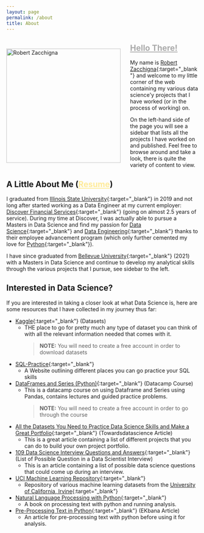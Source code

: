 ```yaml
---
layout: page
permalink: /about
title: About
---
```


<div>
    <p style="float: left; padding-right: 25px; margin-bottom: 0;"><img style="margin: 0 0 0;" src="https://media-exp1.licdn.com/dms/image/C5603AQGiPbW--kv6Ug/profile-displayphoto-shrink_800_800/0/1569778612501?e=1638403200&v=beta&t=s4bzzaWBJRnagd8Fq6Jep8uJM7uHnOTFo33Dfbijy0Y" height="300" width="300" title="Robert Zacchigna"></p>
    <h2><a id="hello-there" style="color: #aaa;" target="_blank" href="https://c.tenor.com/DSG9ZID25nsAAAAC/hello-there-general-kenobi.gif">Hello There!</a></h2>
</div>

My name is [Robert Zacchigna](https://www.linkedin.com/in/robert-zacchigna){:target="_blank"} and welcome to my little corner 
of the web containing my various data science'y projects that I have worked (or in the process of working) on.

On the left-hand side of the page you will see a sidebar that lists all the projects I have worked on and published. Feel 
free to browse around and take a look, there is quite the variety of content to view.

## A Little About Me (<a style="color: #ffeb99;" onMouseOver="this.style.color='#caad00'" onMouseOut="this.style.color='#ffeb99'" target="_blank" href="{{ site.baseurl | append: '/' }}assets/Resume.pdf">Resume</a>)

I graduated from [Illinois State University](https://illinoisstate.edu/ "Go Redbirds!"){:target="_blank"} in 2019 and not long after started working as a Data Engineer at my current employer: 
[Discover Financial Services](https://www.discover.com/company/){:target="_blank"} (going on almost 2.5 years of service).
During my time at Discover, I was actually able to pursue a Masters in Data Science and find my passion for [Data Science](https://en.wikipedia.org/wiki/Data_science){:target="_blank"} 
and [Data Engineering](https://www.springboard.com/library/data-engineering/job-description/){:target="_blank"} thanks to 
their employee advancement program (which only further cemented my love for [Python](https://www.python.org/about/ "Hail the Almighty Snake!"){:target="_blank"}).

I have since graduated from [Bellevue University](https://www.bellevue.edu/){:target="_blank"} (2021) with a Masters in 
Data Science and continue to develop my analytical skills through the various projects that I pursue, see sidebar to the left.

## Interested in Data Science?

If you are interested in taking a closer look at what Data Science is, here are some resources that I have collected in my journey thus far:

* [Kaggle](https://www.kaggle.com/){:target="_blank"} (Datasets)
  * THE place to go for pretty much any type of dataset you can think of with all the relevant information needed that comes with it.
    > **NOTE:** You will need to create a free account in order to download datasets
* [SQL-Practice](https://www.databasestar.com/sql-practice/){:target="_blank"}
  * A Website outlining different places you can go practice your SQL skills
* [DataFrames and Series (Python)](https://campus.datacamp.com/courses/exploratory-data-analysis-in-python/read-clean-and-validate?ex=1){:target="_blank"} (Datacamp Course)
  * This is a datacamp course on using Dataframe and Series using Pandas, contains lectures and guided practice problems.
    > **NOTE:** You will need to create a free account in order to go through the course
* [All the Datasets You Need to Practice Data Science Skills and Make a Great Portfolio](https://towardsdatascience.com/all-the-datasets-you-need-to-practice-data-science-skills-and-make-a-great-portfolio-74f2eb53b38a){:target="_blank"} (Towardsdatascience Article)
  * This is a great article containing a list of different projects that you can do to build your own project portfolio.
* [109 Data Science Interview Questions and Answers](https://www.springboard.com/blog/data-science/data-science-interview-questions/){:target="_blank"} (List of Possible Question in a Data Scientist Interview)
  * This is an article containing a list of possible data science questions that could come up during an interview.
* [UCI Machine Learning Repository](https://archive.ics.uci.edu/ml/datasets.php){:target="_blank"}
  * Repository of various machine learning datasets from the [University of California, Irvine](https://uci.edu/){:target="_blank"}
* [Natural Language Processing with Python](https://www.nltk.org/book/){:target="_blank"}
  * A book on processing text with python and running analysis.
* [Pre-Processing Text in Python](https://blog.ekbana.com/pre-processing-text-in-python-ad13ea544dae){:target="_blank"} (EKbana Article)
  * An article for pre-processing text with python before using it for analysis.